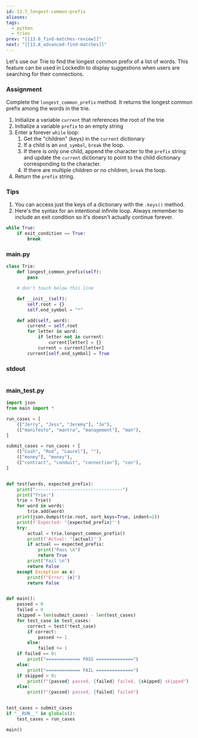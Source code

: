 ```yaml
---
id: 13.7_longest-common-prefix
aliases: 
tags:
  - python
  - tries
prev: "[[13.6_find-matches-review]]"
next: "[[13.8_advanced-find-matches]]"
---
```

Let's use our Trie to find the longest common prefix of a list of words.
This feature can be used in LockedIn to display suggestions when users are searching for their connections.

### Assignment
Complete the `longest_common_prefix` method.
It returns the longest common prefix among the words in the trie.
1. Initialize a variable `current` that references the root of the trie
2. Initialize a variable `prefix` to an empty string
3. Enter a forever `while` loop:
	1. Get the "children" (keys) in the `current` dictionary
	2. If a child is an `end_symbol`, `break` the loop.
	3. If there is only one child, append the character to the `prefix` string and update the `current` dictionary to point to the child dictionary corresponding to the character.
	4. If there are multiple children or no children, `break` the loop.
4. Return the `prefix` string.

### Tips
1. You can access just the keys of a dictionary with the `.keys()` method.
2. Here's the syntax for an intentional infinite loop. Always remember to include an exit condition so it's doesn't actually continue forever.

``` python
while True:
	if exit_condition == True:
		break
```

### main.py

``` python
class Trie:
    def longest_common_prefix(self):
        pass

    # don't touch below this line

    def __init__(self):
        self.root = {}
        self.end_symbol = "*"

    def add(self, word):
        current = self.root
        for letter in word:
            if letter not in current:
                current[letter] = {}
            current = current[letter]
        current[self.end_symbol] = True
```

### stdout

``` bash

```

### main_test.py

``` python
import json
from main import *

run_cases = [
    (["Jerry", "Jess", "Jeremy"], "Je"),
    (["manifesto", "mantra", "management"], "man"),
]

submit_cases = run_cases + [
    (["Cush", "Rod", "Laurel"], ""),
    (["money"], "money"),
    (["contract", "conduit", "connection"], "con"),
]


def test(words, expected_prefix):
    print("---------------------------------")
    print("Trie:")
    trie = Trie()
    for word in words:
        trie.add(word)
    print(json.dumps(trie.root, sort_keys=True, indent=2))
    print(f'Expected: "{expected_prefix}"')
    try:
        actual = trie.longest_common_prefix()
        print(f'Actual: "{actual}"')
        if actual == expected_prefix:
            print("Pass \n")
            return True
        print("Fail \n")
        return False
    except Exception as e:
        print(f"Error: {e}")
        return False


def main():
    passed = 0
    failed = 0
    skipped = len(submit_cases) - len(test_cases)
    for test_case in test_cases:
        correct = test(*test_case)
        if correct:
            passed += 1
        else:
            failed += 1
    if failed == 0:
        print("============= PASS ==============")
    else:
        print("============= FAIL ==============")
    if skipped > 0:
        print(f"{passed} passed, {failed} failed, {skipped} skipped")
    else:
        print(f"{passed} passed, {failed} failed")


test_cases = submit_cases
if "__RUN__" in globals():
    test_cases = run_cases

main()
```